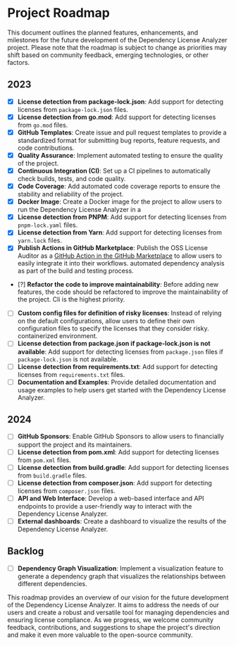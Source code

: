 # Project Roadmap

This document outlines the planned features, enhancements, and milestones for the future development of the Dependency
License Analyzer project. Please note that the roadmap is subject to change as priorities may shift based on community
feedback, emerging technologies, or other factors.

## 2023
- [x] **License detection from package-lock.json**: Add support for detecting licenses from `package-lock.json` files.
- [x] **License detection from go.mod**: Add support for detecting licenses from `go.mod` files.
- [x] **GitHub Templates**: Create issue and pull request templates to provide a standardized format for submitting bug
  reports, feature requests, and code contributions.
- [x] **Quality Assurance**: Implement automated testing to ensure the quality of the project.
- [x] **Continuous Integration (CI)**: Set up a CI pipelines to automatically check builds, tests, and code quality.
- [x] **Code Coverage**: Add automated code coverage reports to ensure the stability and reliability of the project.
- [x] **Docker Image**: Create a Docker image for the project to allow users to run the Dependency License Analyzer in a
- [x] **License detection from PNPM**: Add support for detecting licenses from `pnpm-lock.yaml` files.
- [x] **License detection from Yarn**: Add support for detecting licenses from `yarn.lock` files.
- [x] **Publish Actions in GitHub Marketplace**: Publish the OSS License Auditor as
  a [GitHub Action in the GitHub Marketplace](https://docs.github.com/en/actions/creating-actions/publishing-actions-in-github-marketplace)
  to allow users to easily integrate it into their workflows.
  automated dependency analysis as part of the build and testing process.
- [?] **Refactor the code to improve maintainability**: Before adding new features, the code should be refactored 
  to improve the maintainability of the project. Cli is the highest priority.
- [ ] **Custom config files for definition of risky licenses**: Instead of relying on the default configurations, allow
  users to define their own configuration files to specify the licenses that they consider risky.
  containerized environment.
- [ ] **License detection from package.json if package-lock.json is not available**: Add support for detecting licenses
  from `package.json` files if `package-lock.json` is not available.
- [ ] **License detection from requirements.txt**: Add support for detecting licenses from `requirements.txt` files.
- [ ] **Documentation and Examples**: Provide detailed documentation and usage examples to help users get started with the
  Dependency License Analyzer.

## 2024
- [ ] **GitHub Sponsors**: Enable GitHub Sponsors to allow users to financially support the project and its maintainers.
- [ ] **License detection from pom.xml**: Add support for detecting licenses from `pom.xml` files.
- [ ] **License detection from build.gradle**: Add support for detecting licenses from `build.gradle` files.
- [ ] **License detection from composer.json**: Add support for detecting licenses from `composer.json` files.
- [ ] **API and Web Interface**: Develop a web-based interface and API endpoints to provide a user-friendly way to interact
  with the Dependency License Analyzer.
- [ ] **External dashboards**: Create a dashboard to visualize the results of the Dependency License Analyzer.

## Backlog
- [ ] **Dependency Graph Visualization**: Implement a visualization feature to generate a dependency graph that visualizes
  the relationships between different dependencies.

This roadmap provides an overview of our vision for the future development of the Dependency License Analyzer. It aims
to address the needs of our users and create a robust and versatile tool for managing dependencies and ensuring license
compliance. As we progress, we welcome community feedback, contributions, and suggestions to shape the project's
direction and make it even more valuable to the open-source community.